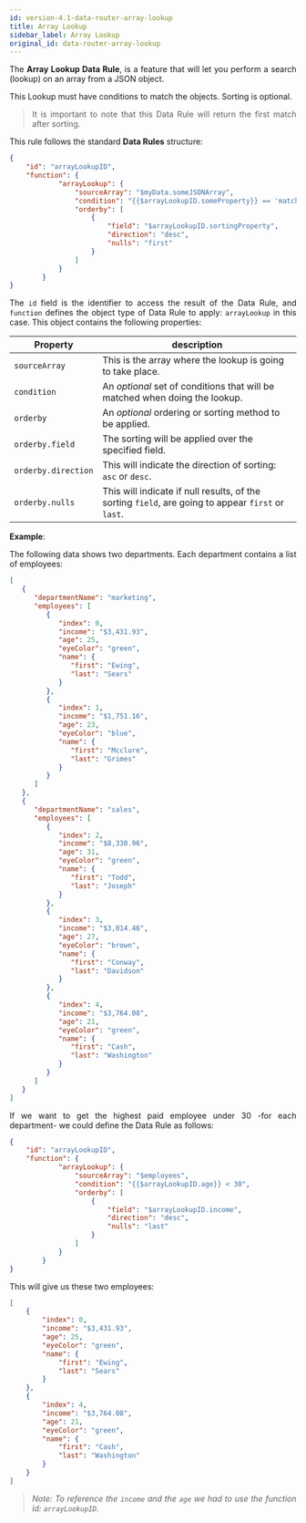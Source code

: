 ```yaml
---
id: version-4.1-data-router-array-lookup
title: Array Lookup
sidebar_label: Array Lookup
original_id: data-router-array-lookup
---
```


<div style="text-align: justify">

The **Array Lookup Data Rule**, is a feature that will let you perform a search (lookup) on an array from a JSON object.

This Lookup must have conditions to match the objects. Sorting is optional.
> It is important to note that this Data Rule will return the first match after sorting.

This rule follows the standard **Data Rules** structure:

```json
{
    "id": "arrayLookupID",
    "function": {
            "arrayLookup": {
                "sourceArray": "$myData.someJSONArray",
                "condition": "{{$arrayLookupID.someProperty}} == 'match'",
                "orderby": [
                    {
                        "field": "$arrayLookupID.sortingProperty",
                        "direction": "desc",
                        "nulls": "first"
                    }
                ]
            }
        }
}
```
The `id` field is the identifier to access the result of the Data Rule, and `function` defines the object type of Data Rule to apply: `arrayLookup` in this case. This object contains the following properties:

|Property|description|
|--------|-----------|
|`sourceArray`| This is the array where the lookup is going to take place.|
|`condition`| An _optional_ set of conditions that will be matched when doing the lookup.|
|`orderby`| An _optional_ ordering or sorting method to be applied.|
|`orderby.field`| The sorting will be applied over the specified field.|
|`orderby.direction`| This will indicate the direction of sorting: `asc` or `desc`.|
|`orderby.nulls`| This will indicate if null results, of the sorting `field`, are going to appear `first` or `last`.|

**Example**:

The following data shows two departments. Each department contains a list of employees:

```json
[
   {
      "departmentName": "marketing",
      "employees": [
         {
            "index": 0,
            "income": "$3,431.93",
            "age": 25,
            "eyeColor": "green",
            "name": {
               "first": "Ewing",
               "last": "Sears"
            }
         },
         {
            "index": 1,
            "income": "$1,751.16",
            "age": 23,
            "eyeColor": "blue",
            "name": {
               "first": "Mcclure",
               "last": "Grimes"
            }
         }
      ]
   },
   {
      "departmentName": "sales",
      "employees": [
         {
            "index": 2,
            "income": "$8,330.96",
            "age": 31,
            "eyeColor": "green",
            "name": {
               "first": "Todd",
               "last": "Joseph"
            }
         },
         {
            "index": 3,
            "income": "$3,014.46",
            "age": 27,
            "eyeColor": "brown",
            "name": {
               "first": "Conway",
               "last": "Davidson"
            }
         },
         {
            "index": 4,
            "income": "$3,764.08",
            "age": 21,
            "eyeColor": "green",
            "name": {
               "first": "Cash",
               "last": "Washington"
            }
         }
      ]
   }
]
```

If we want to get the highest paid employee under 30 -for each department- we could define the Data Rule as follows:

```json
{
    "id": "arrayLookupID",
    "function": {
            "arrayLookup": {
                "sourceArray": "$employees",
                "condition": "{{$arrayLookupID.age}} < 30",
                "orderby": [
                    {
                        "field": "$arrayLookupID.income",
                        "direction": "desc",
                        "nulls": "last"
                    }
                ]
            }
        }
}
```
This will give us these two employees:

```json
[
    {
        "index": 0,
        "income": "$3,431.93",
        "age": 25,
        "eyeColor": "green",
        "name": {
            "first": "Ewing",
            "last": "Sears"
        }
    },
    {
        "index": 4,
        "income": "$3,764.08",
        "age": 21,
        "eyeColor": "green",
        "name": {
            "first": "Cash",
            "last": "Washington"
        }
    }
]
```

> _Note: To reference the `income` and the `age` we had to use the function id: `arrayLookupID`_.